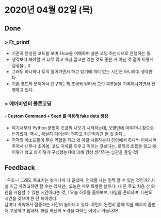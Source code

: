 # 2020년 04월 02일 (목) 

## Done

### > Ft_printf

- 기존의 완성된 코드를 보며 Flow를 이해하며 클론 코딩 하는식으로 진행하는 중.  
- 생각보다 해야할 게 너무 많고 마냥 잡고만 있는 것도 좋은 게 아닌 것 같아 이렇게 결정을,, ㅎ
- 그래도 하나하나 로직 짚어가면서 하고 있기에 의미 없는 시간은 아니라고 생각한다.
- 기존 코드와 문제에서 요구하는게 조금씩 달라서 그런 부분들을 기록해나가면서 진행하고 있다. 

### > 에어비엔비 클론코딩

#### - Custom Command + Seed 를 이용해 fake data 생성

- 여기서부터 Python 문법이 조금씩 나오기 시작하는데, 오랜만에 마주하니 참으로 반가웠다. 역시,, 확실히 파이썬이 편하고 직관적이긴 한 것 같다...
- 각각의 메소드들이 무슨 역할을 하고 왜 이걸 사용하는지 강의에서 하나씩 이해시켜주어서 너무나 조아씀. 코드 자체를 외우고 익히는 것보다는, 로직과 흐름을 읽고 왜 이렇게 했고 왜 이렇게 구성했는지에 대해 항상 생각하는 습관을 들일 것!

## Feedback

: 우호~! 그래도 목표치는 늦게나마 다 끝냈따. 언제쯤 나는 일찍 잘 수 있는 것인가? 사실 지금 자려고하면 잘 수는 있지만,, 오늘은 매우 특별한 날이다. 내 돈 주고 처음 산 와인을 시음할 수 있는 시간이라는 것,,! 오늘 하루를 돌아보며, 내일을 준비하며, 나만의 시간을 갖으며 한 잔 해야겠다.  
 날마다 계속해서 집중하는 시간이 늘어나고 있다. 루틴이 완전히 몸에 익을 때까지 좀만 더 고생하고 힘내자. 매일 최선의 노력을 다하는 아이로 거듭나자! 


